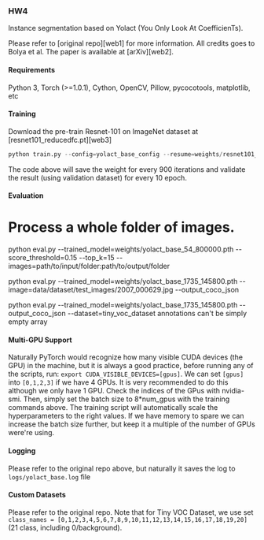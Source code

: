 ### HW4
Instance segmentation based on Yolact (You Only Look At CoefficienTs).

Please refer to [original repo][web1] for more information. All credits goes to Bolya et al.
The paper is available at [arXiv][web2].

#### Requirements
Python 3, Torch (>=1.0.1), Cython, OpenCV, Pillow, pycocotools, matplotlib, etc

#### Training
Download the pre-train Resnet-101 on ImageNet dataset at [resnet101_reducedfc.pt][web3]
```python
python train.py --config=yolact_base_config --resume=weights/resnet101_reduced.pt --batch_size=16 --lr 0.005 --save_interval 900 --validation_epoch 10
```
The code above will save the weight for every 900 iterations and validate the result (using validation dataset) for every 10 epoch.

#### Evaluation
# Process a whole folder of images.
python eval.py --trained_model=weights/yolact_base_54_800000.pth --score_threshold=0.15 --top_k=15 --images=path/to/input/folder:path/to/output/folder

python eval.py --trained_model=weights/yolact_base_1735_145800.pth  --image=data/dataset/test_images/2007_000629.jpg  --output_coco_json

python eval.py --trained_model=weights/yolact_base_1735_145800.pth --output_coco_json --dataset=tiny_voc_dataset
annotations can't be simply empty array

#### Multi-GPU Support
Naturally PyTorch would recognize how many visible CUDA devices (the GPU) in the machine, but it is always a good practice, before running any of the scripts, run: `export CUDA_VISIBLE_DEVICES=[gpus]`. We can set `[gpus]` into `[0,1,2,3]` if we have 4 GPUs. It is very recommended to do this although we only have 1 GPU. Check the indices of the GPus with nvidia-smi. Then, simply set the batch size to 8*num_gpus with the training commands above. The training script will automatically scale the hyperparameters to the right values. If we have memory to spare we can increase the batch size further, but keep it a multiple of the number of GPUs were're using.

#### Logging
Please refer to the original repo above, but naturally it saves the log to `logs/yolact_base.log` file 

#### Custom Datasets
Please refer to the original repo. Note that for Tiny VOC Dataset, we use set `class_names = [0,1,2,3,4,5,6,7,8,9,10,11,12,13,14,15,16,17,18,19,20]` (21 class, including 0/background).
